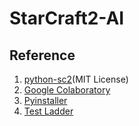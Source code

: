 # StarCraft2-AI
## Reference
1. [python-sc2](https://github.com/Yudonggeun/python-sc2)(MIT License)
2. [Google Colaboratory](https://medium.com/@paul.steven.conyngham/how-to-get-blizzard-google-deepminds-pysc2-working-for-free-on-colabs-be2e68f18893)
3. [Pyinstaller](http://wiki.sc2ai.net/Pyinstaller)
4. [Test Ladder](https://drive.google.com/file/d/18lmZEzzZEP1VhqmHKsiSn9g7P2BDutNJ/view)

